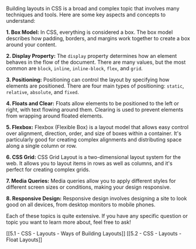 Building layouts in CSS is a broad and complex topic that involves many techniques and tools. Here are some key aspects and concepts to understand:

**1. Box Model:**
In CSS, everything is considered a box. The box model describes how padding, borders, and margins work together to create a box around your content.

**2. Display Property:**
The `display` property determines how an element behaves in the flow of the document. There are many values, but the most common are `block`, `inline`, `inline-block`, `flex`, and `grid`.

**3. Positioning:**
Positioning can control the layout by specifying how elements are positioned. There are four main types of positioning: `static`, `relative`, `absolute`, and `fixed`.

**4. Floats and Clear:**
Floats allow elements to be positioned to the left or right, with text flowing around them. Clearing is used to prevent elements from wrapping around floated elements.

**5. Flexbox:**
Flexbox (Flexible Box) is a layout model that allows easy control over alignment, direction, order, and size of boxes within a container. It's particularly good for creating complex alignments and distributing space along a single column or row.

**6. CSS Grid:**
CSS Grid Layout is a two-dimensional layout system for the web. It allows you to layout items in rows as well as columns, and it's perfect for creating complex grids.

**7. Media Queries:**
Media queries allow you to apply different styles for different screen sizes or conditions, making your design responsive.

**8. Responsive Design:**
Responsive design involves designing a site to look good on all devices, from desktop monitors to mobile phones.

Each of these topics is quite extensive. If you have any specific question or topic you want to learn more about, feel free to ask!

[[5.1 - CSS - Layouts - Ways of Building Layouts]]
[[5.2 - CSS - Layouts - Float Layouts]]
